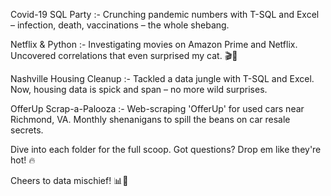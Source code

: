 Covid-19 SQL Party :- Crunching pandemic numbers with T-SQL and Excel – infection, death, vaccinations – the whole shebang.

Netflix & Python :- Investigating movies on Amazon Prime and Netflix. Uncovered correlations that even surprised my cat. 🎬🐾

Nashville Housing Cleanup :- Tackled a data jungle with T-SQL and Excel. Now, housing data is spick and span – no more wild surprises.

OfferUp Scrap-a-Palooza :- Web-scraping 'OfferUp' for used cars near Richmond, VA. Monthly shenanigans to spill the beans on car resale secrets.

Dive into each folder for the full scoop. Got questions? Drop em like they're hot! 🔥

Cheers to data mischief! 📊🎉
